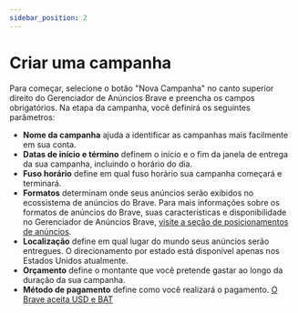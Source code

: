 ```yaml
---
sidebar_position: 2
---
```


# Criar uma campanha

Para começar, selecione o botão "Nova Campanha" no canto superior direito do Gerenciador de Anúncios Brave e preencha os campos obrigatórios. Na etapa da campanha, você definirá os seguintes parâmetros:

- **Nome da campanha** ajuda a identificar as campanhas mais facilmente em sua conta.
- **Datas de início e término** definem o início e o fim da janela de entrega da sua campanha, incluindo o horário do dia.
- **Fuso horário** define em qual fuso horário sua campanha começará e terminará.
- **Formatos** determinam onde seus anúncios serão exibidos no ecossistema de anúncios do Brave. Para mais informações sobre os formatos de anúncios do Brave, suas características e disponibilidade no Gerenciador de Anúncios Brave, [visite a seção de posicionamentos de anúncios](/ad-placements/brave-browser/ntt).
- **Localização** define em qual lugar do mundo seus anúncios serão entregues. O direcionamento por estado está disponível apenas nos Estados Unidos atualmente.
- **Orçamento** define o montante que você pretende gastar ao longo da duração da sua campanha.
- **Método de pagamento** define como você realizará o pagamento. [O Brave aceita USD e BAT](/account-management/billing)
